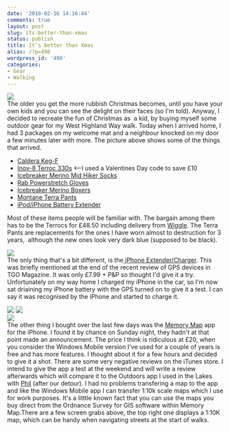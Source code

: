 ```yaml
---
date: '2010-02-16 14:16:44'
comments: true
layout: post
slug: its-better-than-xmas
status: publish
title: It’s better than Xmas
alias: /?p=498
wordpress_id: '498'
categories:
- Gear
- Walking
---
```


[![](http://dl.dropbox.com/u/2657852/website/images/Gear1.jpg)](http://dl.dropbox.com/u/2657852/website/images/Gear1.jpg)  
The older you get the more rubbish Christmas becomes, until you have your own kids and you can see the delight on their faces (so I'm told). Anyway, I decided to recreate the fun of Christmas as  a kid, by buying myself some outdoor gear for my West Highland Way walk. Today when I arrived home, I had 3 packages on my welcome mat and a neighbour knocked on my door a few minutes later with more. The picture above shows some of the things that arrived.  
<!-- more -->
  * [Caldera Keg-F](http://www.antigravitygear.com/proddetail.php?prod=TDCKEG)  
  * [Inov-8 Terroc 330s](http://www.wiggle.co.uk/p/run/8/Inov-8_Terroc_330_Shoes/5360042301/) <--I used a Valentines Day code to save £10  
  * [Icebreaker Merino Mid Hiker Socks](http://www.sportsdirect.com/icebreaker-hiker-mid-sock-419083?src=google)  
  * [Rab Powerstretch Gloves](http://www.theoutdoorshop.com/showPart.asp?part=PN50623)  
  * [Icebreaker Merino Boxers](http://www.webtogs.co.uk/Icebreaker_Boxer_Brief_150_100089.html)  
  * [Montane Terra Pants](http://www.backpackinglight.co.uk/product14.asp)  
  * [iPod/iPhone Battery Extender](http://www.techfocus.co.uk/iPod-Zen-Car-Mains-Chargers/TFIP05.htm)  
  
Most of these items people will be familiar with. The bargain among them has to be the Terrocs for £48.50 including delivery from [Wiggle](http://www.wiggle.co.uk/). The Terra Pants are replacements for the ones I have worn almost to destruction for 3 years,  although the new ones look very dark blue (supposed to be black).  

[![](http://dl.dropbox.com/u/2657852/website/images/iPhoneExtender-300x225.jpg)](http://dl.dropbox.com/u/2657852/website/images/iPhoneExtender.jpg)  
The only thing that's a bit different, is the[ iPhone Extender/Charger](http://www.techfocus.co.uk/iPod-Zen-Car-Mains-Chargers/TFIP05.htm). This was briefly mentioned at the end of the recent review of GPS devices in TGO Magazine. It was only £7.99 + P&P so thought I'd give it a try. Unfortunately on my way home I charged my iPhone in the car, so I'm now sat driaining my iPhone battery with the GPS turned on to give it a test. I can say it was recognised by the iPhone and started to charge it.  

[![](http://dl.dropbox.com/u/2657852/website/images/MemoryMap25k-200x300.jpg)](http://dl.dropbox.com/u/2657852/website/images/MemoryMap25k.jpg) [![](http://dl.dropbox.com/u/2657852/website/images/MemoryMap10k-200x300.jpg)](http://dl.dropbox.com/u/2657852/website/images/MemoryMap10k.jpg)  
[![](http://dl.dropbox.com/u/2657852/website/images/MemoryMapWHW-200x300.jpg)](http://dl.dropbox.com/u/2657852/website/images/MemoryMapWHW.jpg)  
The other thing I bought over the last few days was the [Memory Map](http://www.memory-map.co.uk/iphone/index.html) app for the iPhone. I found it by chance on Sunday night, they hadn't at that point made an announcement. The price I think is ridiculous at £20, when you consider the Windows Mobile version I've used for a couple of years is free and has more features. I thought about it for a few hours and decided to give it a shot. There are some very negative reviews on the iTunes store. I intend to give the app a test at the weekend and will write a review afterwards which will compare it to the Outdoors app I used in the Lakes with [Phil](http://phil-turner.net/) (after our detour). I had no problems transfering a map to the app and like the Windows Mobile app I can transfer 1:10k scale maps which I use for work purposes. It's a litttle known fact that you can use the maps you buy direct from the Ordnance Survey for GIS software within Memory Map.There are a few screen grabs above, the top right one displays a 1:10K map, which can be handy when navigating streets at the start of walks.
